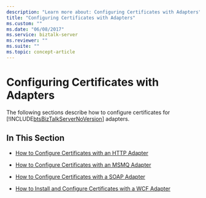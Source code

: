 ```yaml
---
description: "Learn more about: Configuring Certificates with Adapters"
title: "Configuring Certificates with Adapters"
ms.custom: ""
ms.date: "06/08/2017"
ms.service: biztalk-server
ms.reviewer: ""
ms.suite: ""
ms.topic: concept-article
---
```

# Configuring Certificates with Adapters
The following sections describe how to configure certificates for [!INCLUDE[btsBizTalkServerNoVersion](../includes/btsbiztalkservernoversion-md.md)] adapters.  
  
## In This Section  
  
-   [How to Configure Certificates with an HTTP Adapter](../technical-guides/how-to-configure-certificates-with-an-http-adapter.md)  
  
-   [How to Configure Certificates with an MSMQ Adapter](../technical-guides/how-to-configure-certificates-with-an-msmq-adapter.md)  
  
-   [How to Configure Certificates with a SOAP Adapter](../technical-guides/how-to-configure-certificates-with-a-soap-adapter.md)  
  
-   [How to Install and Configure Certificates with a WCF Adapter](../technical-guides/how-to-install-and-configure-certificates-with-a-wcf-adapter.md)
